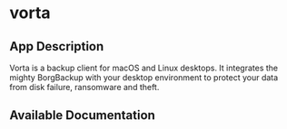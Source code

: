 # vorta

## App Description

Vorta is a backup client for macOS and Linux desktops. It integrates the mighty BorgBackup with your desktop environment to protect your data from disk failure, ransomware and theft.

## Available Documentation

